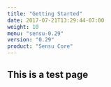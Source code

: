 ```yaml
---
title: "Getting Started"
date: 2017-07-21T13:29:44-07:00
weight: 10
menu: "sensu-0.29"
version: "0.29"
product: "Sensu Core"
---
```


## This is a test page
